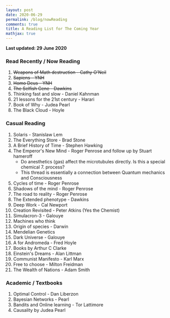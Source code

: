 ```yaml
---
layout: post
date: 2020-06-29
permalink: /blog/nowReading
comments: true
title: A Reading List for The Coming Year
mathjax: true
---
```


**Last updated: 29 June 2020**

### **Read Recently / Now Reading**
1. <s>Weapons of Math destruction - Cathy O'Neil</s>
2. <s>Sapiens - YNH</s>
3. <s>Homo Deus - YNH</s>
4. <s>The Selfish Gene - Dawkins</s>
5. Thinking fast and slow - Daniel Kahnman
6. 21 lessons for the 21st century - Harari
7. Book of Why - Judea Pearl
8. The Black Cloud - Hoyle

### **Casual Reading**
1. Solaris - Stanislaw Lem
3. The Everything Store - Brad Stone
4. A Brief History of Time - Stephen Hawking
5. The Emperor's New Mind - Roger Penrose and follow up by Stuart hameroff
    - Do anesthetics (gas) affect the microtubules directly. Is this a special chemical 7. process?
    - This thread is essentially a connection between Quantum mechanics and Consciousness
8. Cycles of time - Roger Penrose
9. Shadows of the mind - Roger Penrose
10. The road to reality - Roger Penrose
11. The Extended phenotype - Dawkins
12. Deep Work - Cal Newport
13. Creation Revisited - Peter Atkins (Yes the Chemist)
14. Simulacron-3 - Galouye
15. Machines who think 
16. Origin of species - Darwin
17. Mendelian Genetics
18. Dark Universe - Galouye
19. A for Andromeda - Fred Hoyle
20. Books by Arthur C Clarke
21. Einstein's Dreams - Alan Littman
22. Communist Manifesto - Karl Marx
23. Free to choose - Milton Freidman
24. The Wealth of Nations - Adam Smith

### **Academic / Textbooks**
1. Optimal Control - Dan Liberzon
2. Bayesian Networks - Pearl
3. Bandits and Online learning - Tor Lattimore
4. Causality by Judea Pearl 

